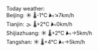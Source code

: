 Today weather:  
Beijing: ☀️   🌡️-1°C 🌬️↘7km/h  
Tianjin: 🌫  🌡️+2°C 🌬️0km/h  
Shijiazhuang: ☀️   🌡️+2°C 🌬️→5km/h  
Tangshan: ☀️   🌡️+4°C 🌬️→5km/h  
